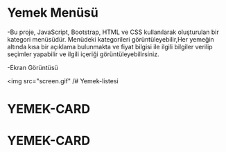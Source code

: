 # Yemek Menüsü


-Bu proje, JavaScript, Bootstrap, HTML ve CSS kullanılarak oluşturulan bir kategori menüsüdür. Menüdeki kategorileri görüntüleyebilir,Her yemeğin altında kısa bir açıklama bulunmakta ve fiyat bilgisi ile ilgili bilgiler verilip seçimler yapabilir ve ilgili içeriği görüntüleyebilirsiniz.

-Ekran Görüntüsü


<img src="screen.gif" /# Yemek-listesi
# YEMEK-CARD
# YEMEK-CARD
